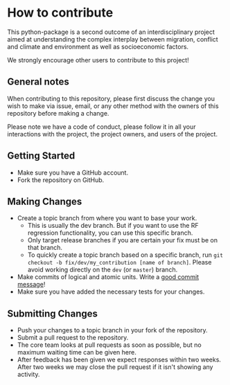 # How to contribute

This python-package is a second outcome of an interdisciplinary project aimed at understanding the complex interplay between migration, conflict and climate and environment as well as socioeconomic factors.

We strongly encourage other users to contribute to this project!

## General notes

When contributing to this repository, please first discuss the change you wish to make via issue, email, or any other method with the owners of this repository before making a change.

Please note we have a code of conduct, please follow it in all your interactions with the project, the project owners, and users of the project.

## Getting Started

* Make sure you have a GitHub account.
* Fork the repository on GitHub.

## Making Changes

* Create a topic branch from where you want to base your work.
  * This is usually the dev branch. But if you want to use the RF regression functionality, you can use this specific branch.
  * Only target release branches if you are certain your fix must be on that
    branch.
  * To quickly create a topic branch based on a specific branch, run `git checkout -b
    fix/dev/my_contribution [name of branch]`. Please avoid working directly on the
    `dev` (or `master`) branch.
* Make commits of logical and atomic units. Write a [good commit message][commit]!
* Make sure you have added the necessary tests for your changes.

## Submitting Changes

* Push your changes to a topic branch in your fork of the repository.
* Submit a pull request to the repository.
* The core team looks at pull requests as soon as possible, but no maximum waiting time can be given here.
* After feedback has been given we expect responses within two weeks. After two
  weeks we may close the pull request if it isn't showing any activity.

[commit]: http://tbaggery.com/2008/04/19/a-note-about-git-commit-messages.html